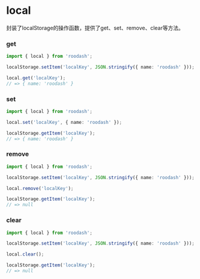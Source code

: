 # local

封装了localStorage的操作函数，提供了get、set、remove、clear等方法。

### get
```typescript 
import { local } from 'roodash';

localStorage.setItem('localKey', JSON.stringify({ name: 'roodash' }));

local.get('localKey');
// => { name: 'roodash' }
```

### set
```typescript
import { local } from 'roodash';

local.set('localKey', { name: 'roodash' });

localStorage.getItem('localKey');
// => { name: 'roodash' }
```

### remove
```typescript
import { local } from 'roodash';

localStorage.setItem('localKey', JSON.stringify({ name: 'roodash' }));

local.remove('localKey');

localStorage.getItem('localKey');
// => null
```

### clear
```typescript
import { local } from 'roodash';

localStorage.setItem('localKey', JSON.stringify({ name: 'roodash' }));

local.clear();

localStorage.getItem('localKey');
// => null
```

